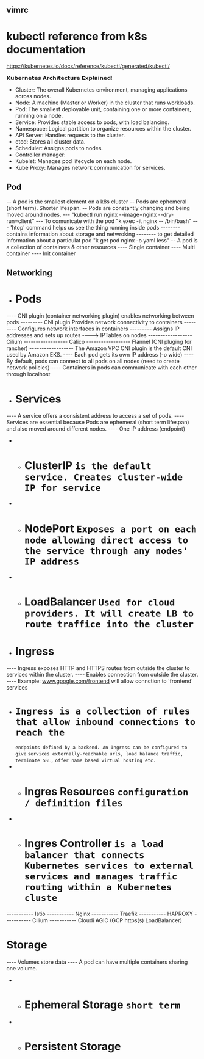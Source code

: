 ## vimrc

# kubectl reference from k8s documentation
https://kubernetes.io/docs/reference/kubectl/generated/kubectl/

𝗞𝘂𝗯𝗲𝗿𝗻𝗲𝘁𝗲𝘀 𝗔𝗿𝗰𝗵𝗶𝘁𝗲𝗰𝘁𝘂𝗿𝗲 𝗘𝘅𝗽𝗹𝗮𝗶𝗻𝗲𝗱!

- Cluster: The overall Kubernetes environment, managing applications across nodes.
- Node: A machine (Master or Worker) in the cluster that runs workloads.
- Pod: The smallest deployable unit, containing one or more containers, running on a node.
- Service: Provides stable access to pods, with load balancing.
- Namespace: Logical partition to organize resources within the cluster.
- API Server: Handles requests to the cluster.
- etcd: Stores all cluster data.
- Scheduler: Assigns pods to nodes.
- Controller manager: 
- Kubelet: Manages pod lifecycle on each node.
- Kube Proxy: Manages network communication for services.


## Pod
-- A pod is the smallest element on a k8s cluster
-- Pods are ephemeral (short term). Shorter lifespan.
-- Pods are constantly changing and being moved around nodes.
--- "kubectl run nginx --image=nginx --dry-run=client"
--- To comunicate with the pod "k exec -it nginx -- /bin/bash"
--- 'htop' command helps us see the thing running inside pods
-------- contains information about storage and netwroking
-------- to get detailed information about a particulat pod "k get pod nginx -o yaml less"
-- A pod is a collection of containers & other resources
---- Single container
---- Multi container
---- Init container


## Networking
- # Pods
---- CNI plugin (container networking plugin) enables networking between pods
--------- CNI plugin Provides network connectivity to containers
--------- Configures network interfaces in containers
--------- Assigns IP addresses and sets up routes ----> IPTables on nodes
------------------ Cilium
------------------ Calico
------------------ Flannel (CNI pluging for rancher)
------------------ The Amazon VPC CNI plugin is the default CNI used by Amazon EKS.
---- Each pod gets its own IP address (-o wide)
---- By default, pods can connect to all pods on all nodes (need to create network policies)
---- Containers in pods can communicate with each other through localhost 

- # Services
---- A service offers a consistent address to access a set of pods. 
---- Services are essential because Pods are ephemeral (short term lifespan) and also moved around different nodes.
---- One IP address (endpoint) 
-    - # ClusterIP `is the default service. Creates cluster-wide IP for service`
-    - # NodePort `Exposes a port on each node allowing direct access to the service through any nodes' IP address`
-    - # LoadBalancer `Used for cloud providers. It will create LB to route traffice into the cluster`

- # Ingress
---- Ingress exposes HTTP and HTTPS routes from outside the cluster to services within the cluster.
---- Enables connection from outside the cluster. 
---- Example: www.google.com/frontend will allow connction to 'frontend' services
- # `Ingress is a collection of rules that allow inbound connections to reach the`
    `endpoints defined by a backend. An Ingress can be configured to give`
    `services externally-reachable urls, load balance traffic, terminate SSL,`
    `offer name based virtual hosting etc.`
-    - # Ingres Resources `configuration / definition files`
-    - # Ingres Controller `is a load balancer that connects Kubernetes services to external services and manages traffic routing within a Kubernetes cluste`
-----------  Istio
-----------  Nginx
-----------  Traefik
-----------  HAPROXY
-----------  Cilium
-----------  Cloudi AGIC (GCP https(s) LoadBalancer)

# Storage
---- Volumes store data
---- A pod can have multiple containers sharing one volume.
-    - # Ephemeral Storage `short term`
-    - # Persistent Storage
